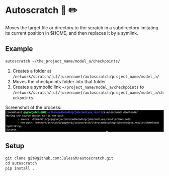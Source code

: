 
# Autoscratch 🚀  ✏️ 
Moves the target file or directory to the scratch in a subdirectory imitating its current position in $HOME, and then replaces it by a symlink.

## Example
```bash  
autoscratch ~/the_project_name/model_a/checkpoints/
```
1. Creates a folder at `/network/scratch/[u]/[username]/autoscratch/project_name/model_a/`
2. Moves the checkpoints folder into that folder
3. Creates a symbolic link `~/project_name/model_a/checkpoints` to `/network/scratch/[u]/[username]/autoscratch/project_name/model_a/checkpoints`.


Screenshot of the process:
![](screenshot.png)

## Setup
```
git clone git@github.com:JulesGM/autoscratch.git
cd autoscratch
pip install .
```
